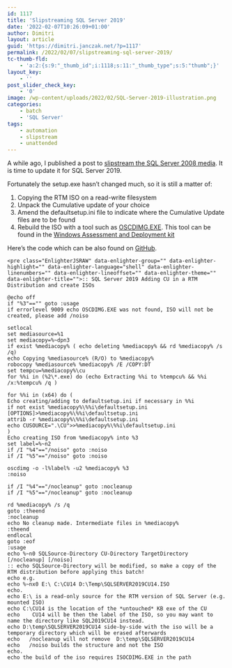 ```yaml
---
id: 1117
title: 'Slipstreaming SQL Server 2019'
date: '2022-02-07T10:26:09+01:00'
author: Dimitri
layout: article
guid: 'https://dimitri.janczak.net/?p=1117'
permalink: /2022/02/07/slipstreaming-sql-server-2019/
tc-thumb-fld:
    - 'a:2:{s:9:"_thumb_id";i:1118;s:11:"_thumb_type";s:5:"thumb";}'
layout_key:
    - ''
post_slider_check_key:
    - '0'
image: /wp-content/uploads/2022/02/SQL-Server-2019-illustration.png
categories:
    - batch
    - 'SQL Server'
tags:
    - automation
    - slipstream
    - unattended
---
```


A while ago, I published a post to [slipstream the SQL Server 2008 media](https://dimitri.janczak.net/2014/10/12/slipstreaming-sql-server-2008-2008-r2-service-packs/). It is time to update it for SQL Server 2019.

Fortunately the setup.exe hasn’t changed much, so it is still a matter of:

1. Copying the RTM ISO on a read-write filesystem
2. Unpack the Cumulative update of your choice
3. Amend the defaultsetup.ini file to indicate where the Cumulative Update files are to be found
4. Rebuild the ISO with a tool such as [OSCDIMG.EXE](https://docs.microsoft.com/en-us/windows-hardware/manufacture/desktop/oscdimg-command-line-options?view=windows-11). This tool can be found in the [Windows Assessment and Deployment kit](https://docs.microsoft.com/en-us/windows-hardware/get-started/adk-install)

Here’s the code which can be also found on [GitHub](https://www.github.com/1Dimitri/sqlslip).

```
<pre class="EnlighterJSRAW" data-enlighter-group="" data-enlighter-highlight="" data-enlighter-language="shell" data-enlighter-linenumbers="" data-enlighter-lineoffset="" data-enlighter-theme="" data-enlighter-title="">:: SQL Server 2019 Adding CU in a RTM Distribution and create ISOs

@echo off
if "%3"=="" goto :usage
if errorlevel 9009 echo OSCDIMG.EXE was not found, ISO will not be created, please add /noiso

setlocal
set mediasource=%1
set mediacopy=%~dpn3
if exist %mediacopy% ( echo deleting %mediacopy% && rd %mediacopy% /s /q) 
echo Copying %mediasource% (R/O) to %mediacopy%
robocopy %mediasource% %mediacopy% /E /COPY:DT
set tempcu=%mediacopy%\cu
for %%i in (%2\*.exe) do (echo Extracting %%i to %tempcu% && %%i /x:%tempcu% /q )

for %%i in (x64) do (
Echo creating/adding to defaultsetup.ini if necessary in %%i
if not exist %mediacopy%\%%i\defaultsetup.ini [OPTIONS]>%mediacopy%\%%i\defaultsetup.ini
attrib -r %mediacopy%\%%i\defaultsetup.ini
echo CUSOURCE=".\CU">>%mediacopy%\%%i\defaultsetup.ini
)
Echo creating ISO from %mediacopy% into %3
set label=%~n2
if /I "%4"=="/noiso" goto :noiso
if /I "%5"=="/noiso" goto :noiso

oscdimg -o -l%label% -u2 %mediacopy% %3
:noiso

if /I "%4"=="/nocleanup" goto :nocleanup
if /I "%5"=="/nocleanup" goto :nocleanup

rd %mediacopy% /s /q
goto :theend
:nocleanup
echo No cleanup made. Intermediate files in %mediacopy%
:theend
endlocal
goto :eof
:usage
echo %~n0 SQLSource-Directory CU-Directory TargetDirectory [/nocleanup] [/noiso] 
:: echo SQLSource-Directory will be modified, so make a copy of the RTM distribution before applying this batch!
echo e.g.
echo %~nx0 E:\ C:\CU14 D:\Temp\SQLSERVER2019CU14.ISO
echo.
echo E:\ is a read-only source for the RTM version of SQL Server (e.g. mounted ISO)
echo C:\CU14 is the location of the *untouched* KB exe of the CU 
echo    CU14 will be then the label of the ISO, so you may want to name the directory like SQL2019CU14 instead.
echo D:\temp\SQLSERVER2019CU14 side-by-side with the iso will be a temporary directory which will be erased afterwards
echo   /nocleanup will not remove  D:\temp\SQLSERVER2019CU14  
echo   /noiso builds the structure and not the ISO
echo. 
echo the build of the iso requires ISOCDIMG.EXE in the path
```